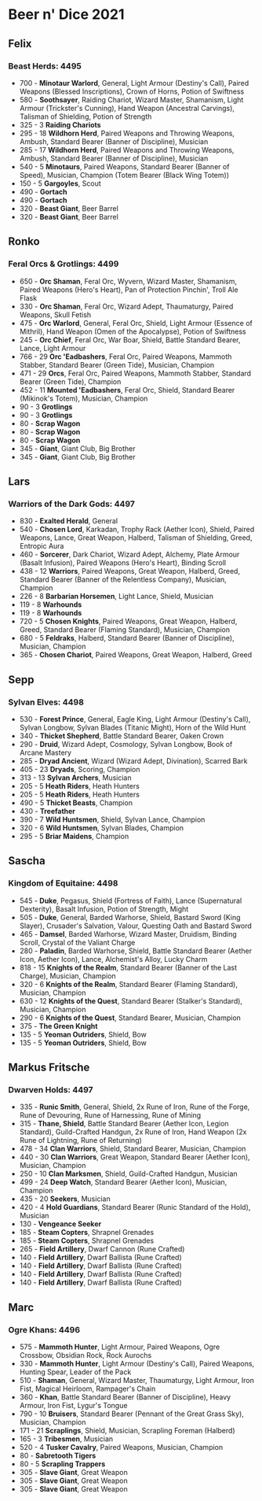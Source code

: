 # Beer n' Dice 2021

## Felix

### Beast Herds: 4495
- 700 - **Minotaur Warlord**, General, Light Armour (Destiny's Call), Paired Weapons (Blessed Inscriptions), Crown of Horns, Potion of Swiftness
- 580 - **Soothsayer**, Raiding Chariot, Wizard Master, Shamanism, Light Armour (Trickster's Cunning), Hand Weapon (Ancestral Carvings), Talisman of Shielding, Potion of Strength
- 325 - 3 **Raiding Chariots**
- 295 - 18 **Wildhorn Herd**, Paired Weapons and Throwing Weapons, Ambush, Standard Bearer (Banner of Discipline), Musician
- 285 - 17 **Wildhorn Herd**, Paired Weapons and Throwing Weapons, Ambush, Standard Bearer (Banner of Discipline), Musician
- 540 - 5 **Minotaurs**, Paired Weapons, Standard Bearer (Banner of Speed), Musician, Champion (Totem Bearer (Black Wing Totem))
- 150 - 5 **Gargoyles**, Scout
- 490 - **Gortach**
- 490 - **Gortach**
- 320 - **Beast Giant**, Beer Barrel
- 320 - **Beast Giant**, Beer Barrel

## Ronko

### Feral Orcs & Grotlings: 4499
- 650 - **Orc Shaman**, Feral Orc, Wyvern, Wizard Master, Shamanism, Paired Weapons (Hero's Heart), Pan of Protection Pinchin', Troll Ale Flask
- 330 - **Orc Shaman**, Feral Orc, Wizard Adept, Thaumaturgy, Paired Weapons, Skull Fetish
- 475 - **Orc Warlord**, General, Feral Orc, Shield, Light Armour (Essence of Mithril),  Hand Weapon (Omen of the Apocalypse), Potion of Swiftness
- 245 - **Orc Chief**, Feral Orc, War Boar, Shield, Battle Standard Bearer, Lance, Light Armour
- 766 - 29 **Orc 'Eadbashers**, Feral Orc, Paired Weapons, Mammoth Stabber, Standard Bearer (Green Tide), Musician, Champion
- 471 - 29 **Orcs**, Feral Orc, Paired Weapons, Mammoth Stabber, Standard Bearer (Green Tide), Champion
- 452 - 11 **Mounted 'Eadbashers**, Feral Orc, Shield, Standard Bearer (Mikinok's Totem), Musician, Champion
- 90 - 3 **Grotlings**
- 90 - 3 **Grotlings**
- 80 - **Scrap Wagon**
- 80 - **Scrap Wagon**
- 80 - **Scrap Wagon**
- 345 - **Giant**, Giant Club, Big Brother
- 345 - **Giant**, Giant Club, Big Brother

## Lars

### Warriors of the Dark Gods: 4497
- 830 - **Exalted Herald**, General
- 540 - **Chosen Lord**, Karkadan, Trophy Rack (Aether Icon), Shield, Paired Weapons, Lance, Great Weapon, Halberd, Talisman of Shielding, Greed, Entropic Aura
- 460 - **Sorcerer**, Dark Chariot, Wizard Adept, Alchemy, Plate Armour (Basalt Infusion), Paired Weapons (Hero's Heart), Binding Scroll
- 438 - 12 **Warriors**, Paired Weapons, Great Weapon, Halberd, Greed, Standard Bearer (Banner of the Relentless Company), Musician, Champion
- 226 - 8 **Barbarian Horsemen**, Light Lance, Shield, Musician
- 119 - 8 **Warhounds**
- 119 - 8 **Warhounds**
- 720 - 5 **Chosen Knights**, Paired Weapons, Great Weapon, Halberd, Greed, Standard Bearer (Flaming Standard), Musician, Champion
- 680 - 5 **Feldraks**, Halberd, Standard Bearer (Banner of Discipline), Musician, Champion
- 365 - **Chosen Chariot**, Paired Weapons, Great Weapon, Halberd, Greed

## Sepp

### Sylvan Elves: 4498
- 530 - **Forest Prince**, General, Eagle King, Light Armour (Destiny's Call), Sylvan Longbow, Sylvan Blades (Titanic Might), Horn of the Wild Hunt
- 340 - **Thicket Shepherd**, Battle Standard Bearer, Oaken Crown
- 290 - **Druid**, Wizard Adept, Cosmology, Sylvan Longbow, Book of Arcane Mastery
- 285 - **Dryad Ancient**, Wizard (Wizard Adept, Divination), Scarred Bark
- 405 - 23 **Dryads**, Scoring, Champion
- 313 - 13 **Sylvan Archers**, Musician
- 205 - 5 **Heath Riders**, Heath Hunters
- 205 - 5 **Heath Riders**, Heath Hunters
- 490 - 5 **Thicket Beasts**, Champion
- 430 - **Treefather**
- 390 - 7 **Wild Huntsmen**, Shield, Sylvan Lance, Champion
- 320 - 6 **Wild Huntsmen**, Sylvan Blades, Champion
- 295 - 5 **Briar Maidens**, Champion

## Sascha

### Kingdom of Equitaine: 4498
- 545 - **Duke**, Pegasus, Shield (Fortress of Faith), Lance (Supernatural Dexterity), Basalt Infusion, Potion of Strength, Might
- 505 - **Duke**, General, Barded Warhorse, Shield, Bastard Sword (King Slayer), Crusader's Salvation, Valour, Questing Oath and Bastard Sword
- 465 - **Damsel**, Barded Warhorse, Wizard Master, Druidism, Binding Scroll, Crystal of the Valiant Charge
- 280 - **Paladin**, Barded Warhorse, Shield, Battle Standard Bearer (Aether Icon, Aether Icon), Lance, Alchemist's Alloy, Lucky Charm
- 818 - 15 **Knights of the Realm**, Standard Bearer (Banner of the Last Charge), Musician, Champion
- 320 - 6 **Knights of the Realm**, Standard Bearer (Flaming Standard), Musician, Champion
- 630 - 12 **Knights of the Quest**, Standard Bearer (Stalker's Standard), Musician, Champion
- 290 - 6 **Knights of the Quest**, Standard Bearer, Musician, Champion
- 375 - **The Green Knight**
- 135 - 5 **Yeoman Outriders**, Shield, Bow
- 135 - 5 **Yeoman Outriders**, Shield, Bow

## Markus Fritsche

### Dwarven Holds: 4497 
- 335 - **Runic Smith**, General, Shield, 2x Rune of Iron, Rune of the Forge, Rune of Devouring, Rune of Harnessing, Rune of Mining
- 315 - **Thane, Shield**, Battle Standard Bearer (Aether Icon, Legion Standard), Guild-Crafted Handgun, 2x Rune of Iron,  Hand Weapon (2x Rune of Lightning, Rune of Returning)
- 478 - 34 **Clan Warriors**, Shield, Standard Bearer, Musician, Champion
- 440 - 30 **Clan Warriors**, Great Weapon, Standard Bearer (Aether Icon), Musician, Champion
- 250 - 10 **Clan Marksmen**, Shield, Guild-Crafted Handgun, Musician
- 499 - 24 **Deep Watch**, Standard Bearer (Aether Icon), Musician, Champion
- 435 - 20 **Seekers**, Musician
- 420 - 4 **Hold Guardians**, Standard Bearer (Runic Standard of the Hold), Musician
- 130 - **Vengeance Seeker**
- 185 - **Steam Copters**, Shrapnel Grenades
- 185 - **Steam Copters**, Shrapnel Grenades
- 265 - **Field Artillery**, Dwarf Cannon (Rune Crafted)
- 140 - **Field Artillery**, Dwarf Ballista (Rune Crafted)
- 140 - **Field Artillery**, Dwarf Ballista (Rune Crafted)
- 140 - **Field Artillery**, Dwarf Ballista (Rune Crafted)
- 140 - **Field Artillery**, Dwarf Ballista (Rune Crafted)

## Marc

### Ogre Khans: 4496

- 575 - **Mammoth Hunter**, Light Armour, Paired Weapons, Ogre Crossbow, Obsidian Rock, Rock Aurochs
- 330 - **Mammoth Hunter**, Light Armour (Destiny's Call), Paired Weapons, Hunting Spear, Leader of the Pack
- 510 - **Shaman**, General, Wizard Master, Thaumaturgy, Light Armour, Iron Fist, Magical Heirloom, Rampager's Chain
- 360 - **Khan**, Battle Standard Bearer (Banner of Discipline), Heavy Armour, Iron Fist, Lygur's Tongue
- 790 - 10 **Bruisers**, Standard Bearer (Pennant of the Great Grass Sky), Musician, Champion
- 171 - 21 **Scraplings**, Shield, Musician, Scrapling Foreman (Halberd)
- 165 - 3 **Tribesmen**, Musician
- 520 - 4 **Tusker Cavalry**, Paired Weapons, Musician, Champion
- 80 - **Sabretooth Tigers**
- 80 - 5 **Scrapling Trappers**
- 305 - **Slave Giant**, Great Weapon
- 305 - **Slave Giant**, Great Weapon
- 305 - **Slave Giant**, Great Weapon

